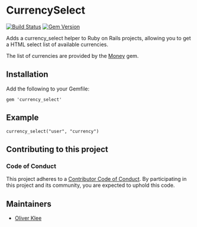# CurrencySelect

[![Build Status](https://travis-ci.org/braingourmets/currency_select.svg?branch=master)](https://travis-ci.org/braingourmets/currency_select)
[![Gem Version](https://badge.fury.io/rb/currency_select.svg)](http://badge.fury.io/rb/currency_select)

Adds a currency_select helper to Ruby on Rails projects, allowing you to get
a HTML select list of available currencies.

The list of currencies are provided by the [Money](http://money.rubyforge.org/)
gem.


## Installation

Add the following to your Gemfile:

    gem 'currency_select'


## Example

    currency_select("user", "currency")


## Contributing to this project

### Code of Conduct

This project adheres to a [Contributor Code of Conduct](CODE_OF_CONDUCT.md).
By participating in this project and its community, you are expected to uphold
this code.


## Maintainers

* [Oliver Klee](https://github.com/oliverklee)
